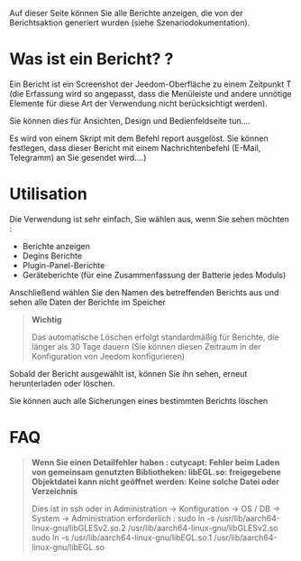 Auf dieser Seite können Sie alle Berichte anzeigen, die von der Berichtsaktion generiert wurden (siehe Szenariodokumentation).

# Was ist ein Bericht? ?

Ein Bericht ist ein Screenshot der Jeedom-Oberfläche zu einem Zeitpunkt T (die Erfassung wird so angepasst, dass die Menüleiste und andere unnötige Elemente für diese Art der Verwendung nicht berücksichtigt werden).

Sie können dies für Ansichten, Design und Bedienfeldseite tun....

Es wird von einem Skript mit dem Befehl report ausgelöst. Sie können festlegen, dass dieser Bericht mit einem Nachrichtenbefehl (E-Mail, Telegramm) an Sie gesendet wird....)

# Utilisation

Die Verwendung ist sehr einfach, Sie wählen aus, wenn Sie sehen möchten :

-	Berichte anzeigen
-	Degins Berichte
-	Plugin-Panel-Berichte
- Geräteberichte (für eine Zusammenfassung der Batterie jedes Moduls)

Anschließend wählen Sie den Namen des betreffenden Berichts aus und sehen alle Daten der Berichte im Speicher

> **Wichtig**
>
> Das automatische Löschen erfolgt standardmäßig für Berichte, die länger als 30 Tage dauern (Sie können diesen Zeitraum in der Konfiguration von Jeedom konfigurieren)

Sobald der Bericht ausgewählt ist, können Sie ihn sehen, erneut herunterladen oder löschen.

Sie können auch alle Sicherungen eines bestimmten Berichts löschen

# FAQ

> **Wenn Sie einen Detailfehler haben : cutycapt: Fehler beim Laden von gemeinsam genutzten Bibliotheken: libEGL.so: freigegebene Objektdatei kann nicht geöffnet werden: Keine solche Datei oder Verzeichnis**
>
> Dies ist in ssh oder in Administration -> Konfiguration -> OS / DB -> System -> Administration erforderlich :
>sudo ln -s /usr/lib/aarch64-linux-gnu/libGLESv2.so.2 /usr/lib/aarch64-linux-gnu/libGLESv2.so
>sudo ln -s /usr/lib/aarch64-linux-gnu/libEGL.so.1 /usr/lib/aarch64-linux-gnu/libEGL.so
